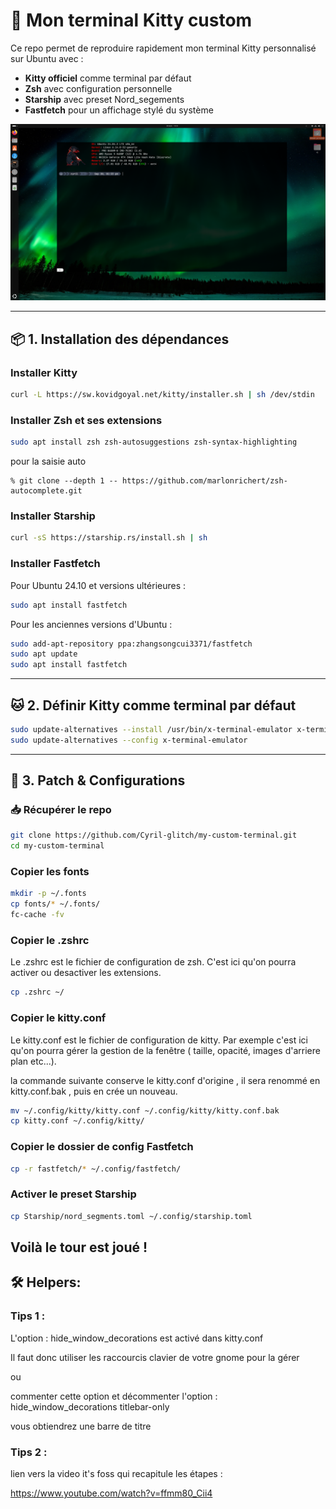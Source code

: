 # 🚀 Mon terminal Kitty custom

Ce repo permet de reproduire rapidement mon terminal Kitty personnalisé sur Ubuntu avec :

- **Kitty officiel** comme terminal par défaut  
- **Zsh** avec configuration personnelle  
- **Starship** avec preset Nord_segements  
- **Fastfetch** pour un affichage stylé du système

![Capture du terminal](images/terminal-capture.png)

---

## 📦 1. Installation des dépendances

### Installer Kitty

```bash
curl -L https://sw.kovidgoyal.net/kitty/installer.sh | sh /dev/stdin
```

### Installer Zsh et ses extensions

```bash
sudo apt install zsh zsh-autosuggestions zsh-syntax-highlighting
```
pour la saisie auto

```
% git clone --depth 1 -- https://github.com/marlonrichert/zsh-autocomplete.git
```

### Installer Starship
```bash
curl -sS https://starship.rs/install.sh | sh
```
### Installer Fastfetch
Pour Ubuntu 24.10 et versions ultérieures :

```bash
sudo apt install fastfetch
```

Pour les anciennes versions d'Ubuntu :

```bash
sudo add-apt-repository ppa:zhangsongcui3371/fastfetch
sudo apt update
sudo apt install fastfetch
```
---

## 🐱 2. Définir Kitty comme terminal par défaut

```bash
sudo update-alternatives --install /usr/bin/x-terminal-emulator x-terminal-emulator $(which kitty) 50
sudo update-alternatives --config x-terminal-emulator
```
---

## 🔧 3. Patch & Configurations

### 📥 Récupérer le repo

```bash
git clone https://github.com/Cyril-glitch/my-custom-terminal.git
cd my-custom-terminal
```

### Copier les fonts

```bash
mkdir -p ~/.fonts
cp fonts/* ~/.fonts/
fc-cache -fv
```

### Copier le .zshrc

Le .zshrc est le fichier de configuration de zsh.
C'est ici qu'on pourra activer ou desactiver les extensions. 

```bash
cp .zshrc ~/
```

### Copier le kitty.conf

Le kitty.conf est le fichier de configuration de kitty.
Par exemple c'est ici qu'on pourra gérer la gestion de la fenêtre ( taille, opacité, images d'arriere plan etc...).

la commande suivante conserve le kitty.conf d'origine , il sera renommé en kitty.conf.bak , puis en crée un nouveau.

```bash
mv ~/.config/kitty/kitty.conf ~/.config/kitty/kitty.conf.bak
cp kitty.conf ~/.config/kitty/
```
### Copier le dossier de config Fastfetch

```bash
cp -r fastfetch/* ~/.config/fastfetch/
```
### Activer le preset Starship

```bash
cp Starship/nord_segments.toml ~/.config/starship.toml
```

Voilà le tour est joué !
---

## 🛠️ Helpers:

### Tips 1 :

L'option : hide_window_decorations est activé dans kitty.conf

Il faut donc utiliser les raccourcis clavier de votre gnome pour la gérer

ou

commenter cette option et décommenter l'option : hide_window_decorations titlebar-only

vous obtiendrez une barre de titre

### Tips 2 :

lien vers la video it's foss qui recapitule les étapes :

https://www.youtube.com/watch?v=ffmm80_Cii4
